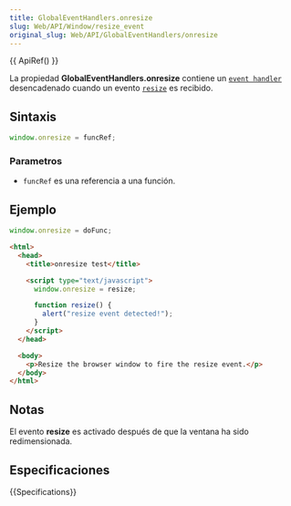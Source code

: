 ```yaml
---
title: GlobalEventHandlers.onresize
slug: Web/API/Window/resize_event
original_slug: Web/API/GlobalEventHandlers/onresize
---
```


{{ ApiRef() }}

La propiedad **GlobalEventHandlers.onresize** contiene un [`event handler`](/es/docs/Web/Reference/Events/Event_handlers) desencadenado cuando un evento [`resize`](/es/docs/Web/Reference/Events/resize) es recibido.

## Sintaxis

```js
window.onresize = funcRef;
```

### Parametros

- `funcRef` es una referencia a una función.

## Ejemplo

```js
window.onresize = doFunc;
```

```html
<html>
  <head>
    <title>onresize test</title>

    <script type="text/javascript">
      window.onresize = resize;

      function resize() {
        alert("resize event detected!");
      }
    </script>
  </head>

  <body>
    <p>Resize the browser window to fire the resize event.</p>
  </body>
</html>
```

## Notas

El evento **resize** es activado después de que la ventana ha sido redimensionada.

## Especificaciones

{{Specifications}}
